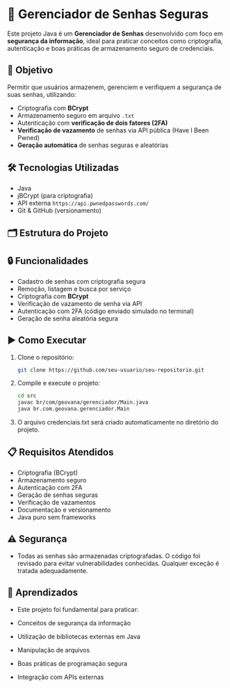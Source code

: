 # 🔐 Gerenciador de Senhas Seguras

Este projeto Java é um **Gerenciador de Senhas** desenvolvido com foco em **segurança da informação**, ideal para praticar conceitos como criptografia, autenticação e boas práticas de armazenamento seguro de credenciais.

## 🎯 Objetivo

Permitir que usuários armazenem, gerenciem e verifiquem a segurança de suas senhas, utilizando:
- Criptografia com **BCrypt**
- Armazenamento seguro em arquivo `.txt`
- Autenticação com **verificação de dois fatores (2FA)**
- **Verificação de vazamento** de senhas via API pública (Have I Been Pwned)
- **Geração automática** de senhas seguras e aleatórias

## 🛠 Tecnologias Utilizadas

- Java
- jBCrypt (para criptografia)
- API externa `https://api.pwnedpasswords.com/`
- Git & GitHub (versionamento)

## 🗂 Estrutura do Projeto


## 🔒 Funcionalidades

- Cadastro de senhas com criptografia segura
- Remoção, listagem e busca por serviço
- Criptografia com **BCrypt**
- Verificação de vazamento de senha via API
- Autenticação com 2FA (código enviado simulado no terminal)
- Geração de senha aleatória segura

## ▶️ Como Executar

1. Clone o repositório:
   ```bash
   git clone https://github.com/seu-usuario/seu-repositorio.git
   
2. Compile e execute o projeto:
    ```bash
   cd src
   javac br/com/geovana/gerenciador/Main.java
   java br.com.geovana.gerenciador.Main
   
3. O arquivo credenciais.txt será criado automaticamente no diretório do projeto.

## 📋 Requisitos Atendidos
- Criptografia (BCrypt)	
- Armazenamento seguro	
- Autenticação com 2FA	
- Geração de senhas seguras	
- Verificação de vazamentos	
- Documentação e versionamento
- Java puro sem frameworks

## ⚠️ Segurança
- Todas as senhas são armazenadas criptografadas. O código foi revisado para evitar vulnerabilidades conhecidas. Qualquer exceção é tratada adequadamente.

## 🧠 Aprendizados
- Este projeto foi fundamental para praticar:

- Conceitos de segurança da informação
- Utilização de bibliotecas externas em Java
- Manipulação de arquivos
- Boas práticas de programação segura
- Integração com APIs externas

